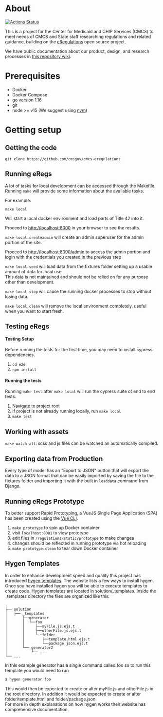 # About

[![Actions Status](https://github.com/CMSgov/cmcs-eregulations/workflows/eCFR%20Parser%20Checks/badge.svg)](https://github.com/CMSgov/cmcs-eregulations/actions)

This is a project for the Center for Medicaid and CHIP Services (CMCS) to meet needs of CMCS and State staff researching regulations and related guidance, building on the [eRegulations](https://eregs.github.io/) open source project.

We have public documentation about our product, design, and research processes in [this repository wiki](https://github.com/CMSgov/cmcs-eregulations/wiki).

# Prerequisites

- Docker
- Docker Compose
- go version 1.16
- git
- node >= v15 (We suggest using [nvm](https://github.com/nvm-sh/nvm))

# Getting setup

## Getting the code ##

```
git clone https://github.com/cmsgov/cmcs-eregulations
```

## Running eRegs ##

A lot of tasks for local development can be accessed through the Makefile.
Running `make` will provide some information about the available tasks.

For example:

```
make local
```

Will start a local docker environment and load parts of Title 42 into it.

Proceed to <http://localhost:8000> in your browser to see the results.

`make local.createadmin` will create an admin superuser for the admin portion of the site.

Proceed to <http://localhost:8000/admin> to access the admin portion and login with the credentials you created in the previous step

`make local.seed` will load data from the fixtures folder setting up a usable amount of data for local use.  
This data is not maintained and should not be relied on for any purpose other than development.

`make local.stop` will cause the running docker processes to stop without losing data.

`make local.clean` will remove the local environment completely, useful when you want to start fresh.

## Testing eRegs ##

#### Testing Setup ####

Before running the tests for the first time, you may need to install cypress dependencies.

1. `cd e2e`
2. `npm install`

#### Running the tests ####

Running `make test` after `make local` will run the cypress suite of end to end tests.

1. Navigate to project root
2. If project is not already running locally, run `make local`
3. `make test`

## Working with assets ##

`make watch-all`: scss and js files can be watched an automatically compiled.

## Exporting data from Production ##

Every type of model has an "Export to JSON" button that will export the data to a JSON format that can be easily imported
by saving the file to the fixtures folder and importing it with the built in `loaddata` command from Django.

## Running eRegs Prototype ##

To better support Rapid Prototyping, a VueJS Single Page Application (SPA) has been created using the [Vue CLI](https://cli.vuejs.org/).

1. `make prototype` to spin up Docker container
2. visit `localhost:8081` to view prototype
3. edit files in `/regulations/static/prototype` to make changes
4. changes should be reflected in running prototype via hot reloading
5. `make prototype:clean` to tear down Docker container

## Hygen Templates ##

In order to enhance development speed and quality this project has introduced [hygen templates](http://www.hygen.io/).
The website lists a few ways to install hygen.  Once you have installed hygen you will be able to execute templates to create code.
Hygen templates are located in solution/_templates.  Inside the _templates directory the files are organized like this:

    .
    ├── solution               
    │   ├── _templates          
    │       ├──generator
    │       │  └──foo
    │       │     ├──myFile.js.ejs.t
    │       │     ├──otherFile.js.ejs.t
    │       │     └-─folder
    │       │        ├──template.html.ejs.t
    │       │        └──package.json.ejs.t        
    │       └── generator2                
    │           └── ...
    └── ...

In this example generator has a single command called foo so to run this template you would need to run
```bash
$ hygen generator foo
```
This would then be expected to create or alter myFile.js and otherFile.js in the root directory.  In addition it
would be expected to create or alter folder/template.html and folder/package.json.  
For more in depth explanations on how hygen works their website has comprehensive documentation.
